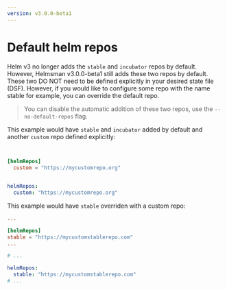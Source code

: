 ```yaml
---
version: v3.0.0-beta1
---
```


# Default helm repos

Helm v3 no longer adds the `stable` and `incubator` repos by default. However, Helmsman v3.0.0-beta1 still adds these two repos by default. These two DO NOT need to be defined explicitly in your desired state file (DSF). However, if you would like to configure some repo with the name stable for example, you can override the default repo.

> You can disable the automatic addition of these two repos, use the `--no-default-repos` flag.

This example would have `stable` and `incubator` added by default and another `custom` repo defined explicitly:

```toml

 
[helmRepos]
  custom = "https://mycustomrepo.org"

```

```yaml

helmRepos:
  custom: "https://mycustomrepo.org"


```

This example would have `stable` overriden with a custom repo:

```toml
...

[helmRepos]
stable = "https://mycustomstablerepo.com"
...

```

```yaml
# ...

helmRepos:
  stable: "https://mycustomstablerepo.com"
# ...

```
